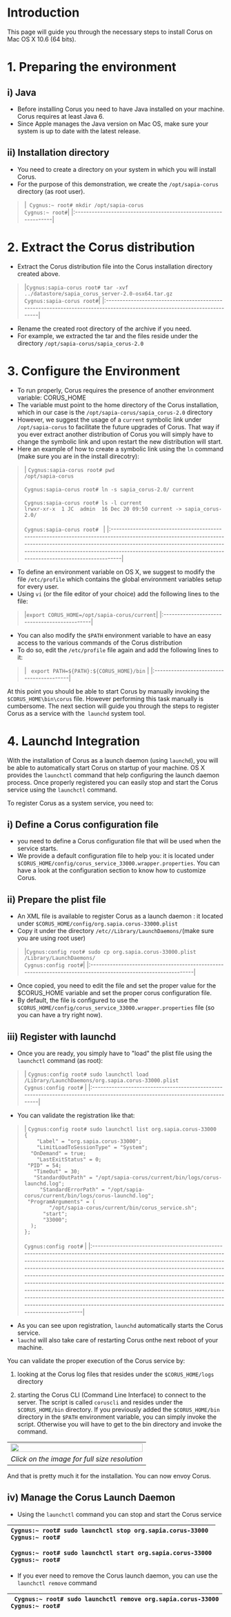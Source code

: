 # Introduction #

This page will guide you through the necessary steps to install Corus on Mac OS X 10.6 (64 bits).


# 1. Preparing the environment #

## i) Java ##
  * Before installing Corus you need to have Java installed on your machine. Corus requires at least Java 6.
  * Since Apple manages the Java version on Mac OS, make sure your system is up to date with the latest release.

## ii) Installation directory ##
  * You need to create a directory on your system in which you will install Corus.
  * For the purpose of this demonstration, we create the `/opt/sapia-corus` directory (as root user).
> |` Cygnus:~ root# mkdir /opt/sapia-corus`<br />` Cygnus:~ root# `|
|:---------------------------------------------------------------|


# 2. Extract the Corus distribution #
  * Extract the Corus distribution file into the Corus installation directory created above.
> |` Cygnus:sapia-corus root# tar -xvf ../datastore/sapia_corus_server-2.0-osx64.tar.gz `<br />` Cygnus:sapia-corus root# `|
|:-----------------------------------------------------------------------------------------------------------------------|

  * Rename the created root directory of the archive if you need.
  * For example, we extracted the tar and the files reside under the directory `/opt/sapia-corus/sapia_corus-2.0`


# 3. Configure the Environment #
  * To run properly, Corus requires the presence of another environment variable: CORUS\_HOME
  * The variable must point to the home directory of the Corus installation, which in our case is the `/opt/sapia-corus/sapia_corus-2.0` directory
  * However, we suggest the usage of a `current` symbolic link under `/opt/sapia-corus` to facilitate the future upgrades of Corus. That way if you ever extract another distribution of Corus you will simply have to change the symbolic link and upon restart the new distribution will start.
  * Here an example of how to create a symbolic link using the `ln` command (make sure you are in the install direcotry):

> | `Cygnus:sapia-corus root# pwd`<br />`/opt/sapia-corus`<br /><br />`Cygnus:sapia-corus root# ln -s sapia_corus-2.0/ current`<br /><br />`Cygnus:sapia-corus root# ls -l current`<br />`lrwxr-xr-x  1 JC  admin  16 Dec 20 09:50 current -> sapia_corus-2.0/`<br /><br />`Cygnus:sapia-corus root# ` |
|:---------------------------------------------------------------------------------------------------------------------------------------------------------------------------------------------------------------------------------------------------------------------------------------------------|

  * To define an environment variable on OS X, we suggest to modify the file `/etc/profile` which contains the global environment variables setup for every user.
  * Using `vi` (or the file editor of your choice) add the following lines to the file:
> |` export CORUS_HOME=/opt/sapia-corus/current `|
|:---------------------------------------------|

  * You can also modify the `$PATH` environment variable to have an easy access to the various commands of the Corus distribution
  * To do so, edit the `/etc/profile` file again and add the following lines to it:
> | ` export PATH=${PATH}:${CORUS_HOME}/bin` |
|:-----------------------------------------|

At this point you should be able to start Corus by manually invoking the `$CORUS_HOME\bin\corus` file. However performing this task manually is cumbersome. The next section will guide you through the steps to register Corus as a service with the` launchd` system tool.


# 4. Launchd Integration #
With the installation of Corus as a launch daemon (using `launchd`), you will be able to automatically start Corus on startup of your machine. OS X provides the `launchctl` command that help configuring the launch daemon process. Once properly registered you can easily stop and start the Corus service using the `launchctl` command.

To register Corus as a system service, you need to:
## i) Define a Corus configuration file ##
  * you need to define a Corus configuration file that will be used when the service starts.
  * We provide a default configuration file to help you: it is located under `$CORUS_HOME/config/corus_service_33000.wrapper.properties`. You can have a look at the configuration section to know how to customize Corus.

## ii) Prepare the plist file ##
  * An XML file is available to register Corus as a launch daemon : it located under `$CORUS_HOME/config/org.sapia.corus-33000.plist`
  * Copy it under the directory `/etc//Library/LaunchDaemons/`(make sure you are using root user)
> |` Cygnus:config root# sudo cp org.sapia.corus-33000.plist /Library/LaunchDaemons/ `<br />`Cygnus:config root#`|
|:-------------------------------------------------------------------------------------------------------------|

  * Once copied, you need to edit the file and set the proper value for the $CORUS\_HOME variable and set the proper corus configuration file.
  * By default, the file is configured to use the `$CORUS_HOME/config/corus_service_33000.wrapper.properties` file (so you can have a try right now).

## iii) Register with launchd ##
  * Once you are ready, you simply have to "load" the plist file using the `launchctl` command (as root):

> | ` Cygnus:config root# sudo launchctl load /Library/LaunchDaemons/org.sapia.corus-33000.plist `<br />` Cygnus:config root# ` |
|:----------------------------------------------------------------------------------------------------------------------------|

  * You can validate the registration like that:

> | ` Cygnus:config root# sudo launchctl list org.sapia.corus-33000 `<br />` { `<br />` 	"Label" = "org.sapia.corus-33000"; `<br />` 	"LimitLoadToSessionType" = "System"; `<br />` 	"OnDemand" = true; `<br />` 	"LastExitStatus" = 0; `<br />` 	"PID" = 54; `<br />` 	"TimeOut" = 30; `<br />` 	"StandardOutPath" = "/opt/sapia-corus/current/bin/logs/corus-launchd.log"; `<br />` 	 "StandardErrorPath" = "/opt/sapia-corus/current/bin/logs/corus-launchd.log"; `<br />` 	"ProgramArguments" = ( `<br />` 		"/opt/sapia-corus/current/bin/corus_service.sh"; `<br />` 		"start"; `<br />` 		"33000"; `<br />` 	); `<br />` }; `<br /><br />` Cygnus:config root# ` |
|:--------------------------------------------------------------------------------------------------------------------------------------------------------------------------------------------------------------------------------------------------------------------------------------------------------------------------------------------------------------------------------------------------------------------------------------------------------------------------------------------------------------------------------------------------------------------------------------------------------------------------------------------------------------------|


  * As you can see upon registration, `launchd` automatically starts the Corus service.
  * `lauchd` will also take care of restarting Corus onthe next reboot of your machine.


You can validate the proper execution of the Corus service by:

1. looking at the Corus log files that resides under the `$CORUS_HOME/logs` directory

2. starting the Corus CLI (Command Line Interface) to connect to the server. The script is called `coruscli` and resides under the `$CORUS_HOME/bin` directory. If you previously added the `$CORUS_HOME/bin` directory in the `$PATH` environment variable, you can simply invoke the script. Otherwise you will have to get to the bin directory and invoke the command.

<table width='50%'>
<tr><td>
<a href='http://sapia.googlecode.com/svn/wiki/resources/ScreenShot_OSXSnowLeopard_CorusCLI.jpg'><img width='100%' src='http://sapia.googlecode.com/svn/wiki/resources/ScreenShot_OSXSnowLeopard_CorusCLI.jpg' /></a>
</td></tr>
<tr align='center'><td><i>Click on the image for full size resolution</i></td></tr>
</table>

And that is pretty much it for the installation. You can now envoy Corus.

## iv) Manage the Corus Launch Daemon ##
  * Using the `launchctl` command you can stop and start the Corus service

| `Cygnus:~ root# sudo launchctl stop org.sapia.corus-33000` <br /> `Cygnus:~ root#  ` <br /><br /> `Cygnus:~ root# sudo launchctl start org.sapia.corus-33000` <br /> `Cygnus:~ root#  ` |
|:----------------------------------------------------------------------------------------------------------------------------------------------------------------------------------------|

  * If you ever need to remove the Corus launch daemon, you can use the `launchctl remove` command

| ` Cygnus:~ root# sudo launchctl remove org.sapia.corus-33000` <br /> `Cygnus:~ root#` |
|:--------------------------------------------------------------------------------------|

